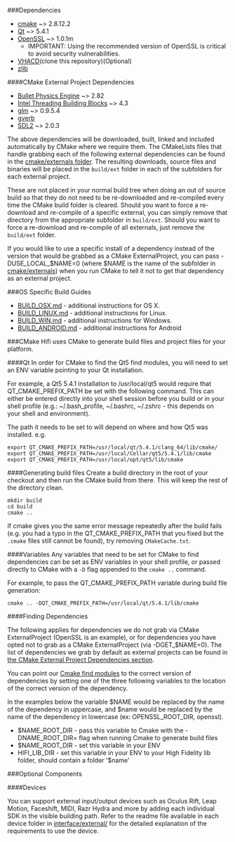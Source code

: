 ###Dependencies

* [cmake](http://www.cmake.org/cmake/resources/software.html) ~> 2.8.12.2
* [Qt](http://www.qt.io/download-open-source) ~> 5.4.1
* [OpenSSL](https://www.openssl.org/related/binaries.html) ~> 1.0.1m
  * IMPORTANT: Using the recommended version of OpenSSL is critical to avoid security vulnerabilities.
* [VHACD](https://github.com/virneo/v-hacd)(clone this repository)(Optional)
* [zlib](http://www.zlib.net/)

####CMake External Project Dependencies

* [Bullet Physics Engine](https://code.google.com/p/bullet/downloads/list) ~> 2.82
* [Intel Threading Building Blocks](https://www.threadingbuildingblocks.org/) ~> 4.3
* [glm](http://glm.g-truc.net/0.9.5/index.html) ~> 0.9.5.4
* [gverb](https://github.com/highfidelity/gverb)
* [SDL2](https://www.libsdl.org/download-2.0.php) ~> 2.0.3

The above dependencies will be downloaded, built, linked and included automatically by CMake where we require them. The CMakeLists files that handle grabbing each of the following external dependencies can be found in the [cmake/externals folder](cmake/externals). The resulting downloads, source files and binaries will be placed in the `build/ext` folder in each of the subfolders for each external project. 

These are not placed in your normal build tree when doing an out of source build so that they do not need to be re-downloaded and re-compiled every time the CMake build folder is cleared. Should you want to force a re-download and re-compile of a specific external, you can simply remove that directory from the appropriate subfolder in `build/ext`. Should you want to force a re-download and re-compile of all externals, just remove the `build/ext` folder.

If you would like to use a specific install of a dependency instead of the version that would be grabbed as a CMake ExternalProject, you can pass -DUSE_LOCAL_$NAME=0 (where $NAME is the name of the subfolder in [cmake/externals](cmake/externals)) when you run CMake to tell it not to get that dependency as an external project.

###OS Specific Build Guides
* [BUILD_OSX.md](BUILD_OSX.md) - additional instructions for OS X.
* [BUILD_LINUX.md](BUILD_LINUX.md) - additional instructions for Linux.
* [BUILD_WIN.md](BUILD_WIN.md) - additional instructions for Windows.
* [BUILD_ANDROID.md](BUILD_ANDROID.md) - additional instructions for Android

###CMake
Hifi uses CMake to generate build files and project files for your platform.

####Qt
In order for CMake to find the Qt5 find modules, you will need to set an ENV variable pointing to your Qt installation.

For example, a Qt5 5.4.1 installation to /usr/local/qt5 would require that QT_CMAKE_PREFIX_PATH be set with the following command. This can either be entered directly into your shell session before you build or in your shell profile (e.g.: ~/.bash_profile, ~/.bashrc, ~/.zshrc - this depends on your shell and environment).

The path it needs to be set to will depend on where and how Qt5 was installed. e.g.

    export QT_CMAKE_PREFIX_PATH=/usr/local/qt/5.4.1/clang_64/lib/cmake/
    export QT_CMAKE_PREFIX_PATH=/usr/local/Cellar/qt5/5.4.1/lib/cmake
    export QT_CMAKE_PREFIX_PATH=/usr/local/opt/qt5/lib/cmake

####Generating build files
Create a build directory in the root of your checkout and then run the CMake build from there. This will keep the rest of the directory clean.

    mkdir build
    cd build
    cmake ..

If cmake gives you the same error message repeatedly after the build fails (e.g. you had a typo in the QT_CMAKE_PREFIX_PATH that you fixed but the `.cmake` files still cannot be found), try removing `CMakeCache.txt`.

####Variables
Any variables that need to be set for CMake to find dependencies can be set as ENV variables in your shell profile, or passed directly to CMake with a `-D` flag appended to the `cmake ..` command.

For example, to pass the QT_CMAKE_PREFIX_PATH variable during build file generation:

    cmake .. -DQT_CMAKE_PREFIX_PATH=/usr/local/qt/5.4.1/lib/cmake

####Finding Dependencies

The following applies for dependencies we do not grab via CMake ExternalProject (OpenSSL is an example), or for dependencies you have opted not to grab as a CMake ExternalProject (via -DGET_$NAME=0). The list of dependencies we grab by default as external projects can be found in [the CMake External Project Dependencies section](#cmake-external-project-dependencies).

You can point our [Cmake find modules](cmake/modules/) to the correct version of dependencies by setting one of the three following variables to the location of the correct version of the dependency.

In the examples below the variable $NAME would be replaced by the name of the dependency in uppercase, and $name would be replaced by the name of the dependency in lowercase (ex: OPENSSL_ROOT_DIR, openssl).

* $NAME_ROOT_DIR - pass this variable to Cmake with the -DNAME_ROOT_DIR= flag when running Cmake to generate build files
* $NAME_ROOT_DIR - set this variable in your ENV
* HIFI_LIB_DIR - set this variable in your ENV to your High Fidelity lib folder, should contain a folder '$name'

###Optional Components

####Devices

You can support external input/output devices such as Oculus Rift, Leap Motion, Faceshift, MIDI, Razr Hydra and more by adding each individual SDK in the visible building path. Refer to the readme file available in each device folder in [interface/external/](interface/external) for the detailed explanation of the requirements to use the device.

